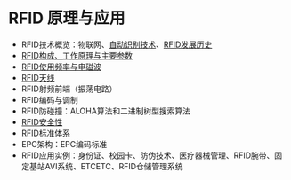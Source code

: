 # RFID 原理与应用

- RFID技术概览：物联网、[自动识别技术](./自动识别技术.md)、[RFID发展历史](./发展历史.md)
- [RFID构成、工作原理与主要参数](./RFID原理与主要参数.md)
- [RFID使用频率与电磁波](./RFID使用频率与电磁波.md)
- [RFID天线](./RFID天线.md)
- RFID射频前端（振荡电路）
- RFID编码与调制
- RFID防碰撞：ALOHA算法和二进制树型搜索算法
- [RFID安全性](./RFID安全性.md)
- [RFID标准体系](./RFID标准体系.md)
- EPC架构：EPC编码标准
- RFID应用实例：身份证、校园卡、防伪技术、医疗器械管理、RFID腕带、固定基站AVI系统、ETCETC、RFID仓储管理系统
